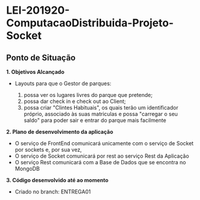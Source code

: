 # LEI-201920-ComputacaoDistribuida-Projeto-Socket
## Ponto de Situação

**1. Objetivos Alcançado**

- Layouts para que o Gestor de parques: 

    1.  possa ver os lugares livres do parque que pretende;
    2.  possa dar check in e check out ao Client;
    3.  possa criar "Clintes Habituais", os quais terão um identificador próprio, associado às suas matriculas e possa "carregar o seu saldo" para poder sair e entrar do parque mais facilmente

**2. Plano de desenvolvimento da aplicação**

- O serviço de FrontEnd comunicará unicamente com o serviço de Socket por sockets e, por sua vez,
- O serviço de Socket comunicará por rest ao serviço Rest da Aplicação
- O serviço Rest comunicará com a Base de Dados que se encontra no MongoDB


**3. Código desenvolvido até ao momento**

- Criado no branch: ENTREGA01
